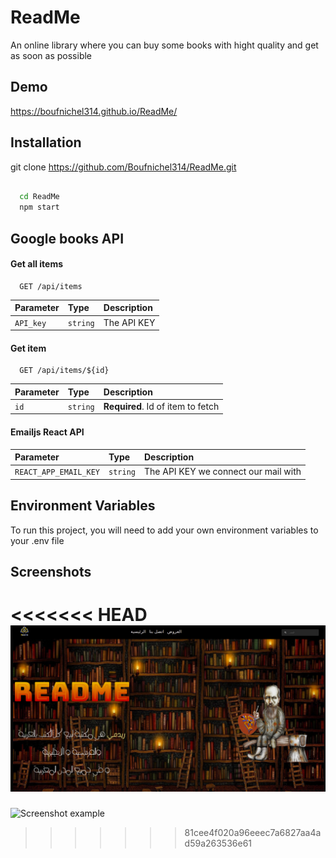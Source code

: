 
# ReadMe

An online library where you can buy some books with hight quality and get as soon as possible

## Demo

https://boufnichel314.github.io/ReadMe/


## Installation

git clone https://github.com/Boufnichel314/ReadMe.git

```bash
  
  cd ReadMe
  npm start
```
    
## Google books API

#### Get all items

```http
  GET /api/items
```

| Parameter | Type     | Description                |
| :-------- | :------- | :------------------------- |
| `API_key` | `string` | The API KEY |

#### Get item

```http
  GET /api/items/${id}
```

| Parameter | Type     | Description                       |
| :-------- | :------- | :-------------------------------- |
| `id`      | `string` | **Required**. Id of item to fetch |

#### Emailjs React API

| Parameter | Type     | Description                |
| :-------- | :------- | :------------------------- |
| `REACT_APP_EMAIL_KEY` | `string` | The API KEY we connect our mail with |

## Environment Variables

To run this project, you will need to add your own environment variables to your .env file


## Screenshots

<<<<<<< HEAD
![](src/images/Home.png)
=======
![Screenshot example](Screens/Home.png)
>>>>>>> 81cee4f020a96eeec7a6827aa4ad59a263536e61

